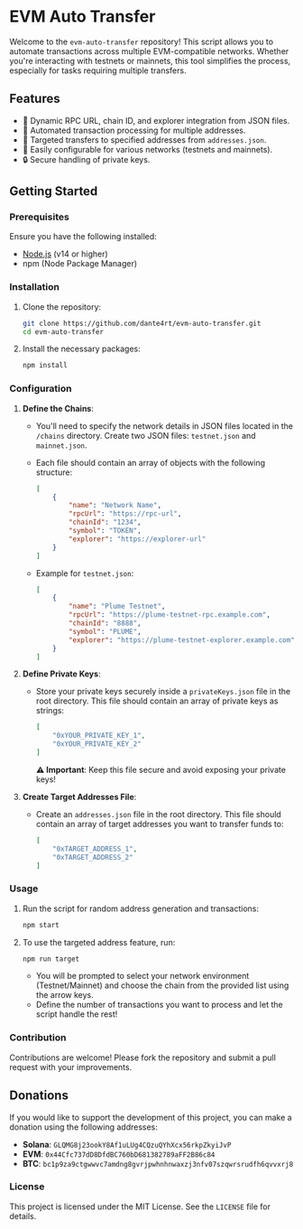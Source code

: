 # EVM Auto Transfer

Welcome to the `evm-auto-transfer` repository! This script allows you to automate transactions across multiple EVM-compatible networks. Whether you're interacting with testnets or mainnets, this tool simplifies the process, especially for tasks requiring multiple transfers.

## Features

- 📡 Dynamic RPC URL, chain ID, and explorer integration from JSON files.
- 🔄 Automated transaction processing for multiple addresses.
- 🎯 Targeted transfers to specified addresses from `addresses.json`.
- 🚀 Easily configurable for various networks (testnets and mainnets).
- 🔒 Secure handling of private keys.

## Getting Started

### Prerequisites

Ensure you have the following installed:

- [Node.js](https://nodejs.org/) (v14 or higher)
- npm (Node Package Manager)

### Installation

1. Clone the repository:

   ```bash
   git clone https://github.com/dante4rt/evm-auto-transfer.git
   cd evm-auto-transfer
   ```

2. Install the necessary packages:

   ```bash
   npm install
   ```

### Configuration

1. **Define the Chains**:

   - You'll need to specify the network details in JSON files located in the `/chains` directory. Create two JSON files: `testnet.json` and `mainnet.json`.
   - Each file should contain an array of objects with the following structure:

     ```json
     [
         {
             "name": "Network Name",
             "rpcUrl": "https://rpc-url",
             "chainId": "1234",
             "symbol": "TOKEN",
             "explorer": "https://explorer-url"
         }
     ]
     ```

   - Example for `testnet.json`:

     ```json
     [
         {
             "name": "Plume Testnet",
             "rpcUrl": "https://plume-testnet-rpc.example.com",
             "chainId": "8888",
             "symbol": "PLUME",
             "explorer": "https://plume-testnet-explorer.example.com"
         }
     ]
     ```

2. **Define Private Keys**:

   - Store your private keys securely inside a `privateKeys.json` file in the root directory. This file should contain an array of private keys as strings:

     ```json
     [
         "0xYOUR_PRIVATE_KEY_1",
         "0xYOUR_PRIVATE_KEY_2"
     ]
     ```

     **⚠️ Important**: Keep this file secure and avoid exposing your private keys!

3. **Create Target Addresses File**:

   - Create an `addresses.json` file in the root directory. This file should contain an array of target addresses you want to transfer funds to:

     ```json
     [
         "0xTARGET_ADDRESS_1",
         "0xTARGET_ADDRESS_2"
     ]
     ```

### Usage

1. Run the script for random address generation and transactions:

   ```bash
   npm start
   ```

2. To use the targeted address feature, run:

   ```bash
   npm run target
   ```

   - You will be prompted to select your network environment (Testnet/Mainnet) and choose the chain from the provided list using the arrow keys.
   - Define the number of transactions you want to process and let the script handle the rest!

### Contribution

Contributions are welcome! Please fork the repository and submit a pull request with your improvements.

## Donations

If you would like to support the development of this project, you can make a donation using the following addresses:

- **Solana**: `GLQMG8j23ookY8Af1uLUg4CQzuQYhXcx56rkpZkyiJvP`
- **EVM**: `0x44Cfc737dD8DfdBC760bD681382789aFF2B86c84`
- **BTC**: `bc1p9za9ctgwwvc7amdng8gvrjpwhnhnwaxzj3nfv07szqwrsrudfh6qvvxrj8`

### License

This project is licensed under the MIT License. See the `LICENSE` file for details.
